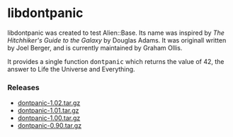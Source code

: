 # libdontpanic

libdontpanic was created to test Alien::Base.  Its name was inspired
by <i>The Hitchhiker's Guide to the Galaxy</i> by Douglas Adams.
It was originall written by Joel Berger, and is currently maintained
by Graham Ollis.

It provides a single function <tt>dontpanic</tt> which returns the
value of 42, the answer to Life the Universe and Everything.

### Releases

 * [dontpanic-1.02.tar.gz](https://github.com/PerlAlien/dontpanic/archive/1.02.tar.gz)
 * [dontpanic-1.01.tar.gz](https://github.com/PerlAlien/dontpanic/archive/1.01.tar.gz)
 * [dontpanic-1.00.tar.gz](https://github.com/PerlAlien/dontpanic/archive/1.00.tar.gz)
 * [dontpanic-0.90.tar.gz](https://github.com/PerlAlien/dontpanic/archive/0.90.tar.gz)
